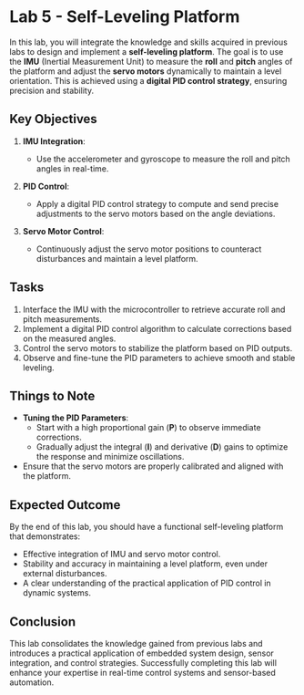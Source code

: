 # Lab 5 - Self-Leveling Platform

In this lab, you will integrate the knowledge and skills acquired in previous labs to design and implement a **self-leveling platform**. The goal is to use the **IMU** (Inertial Measurement Unit) to measure the **roll** and **pitch** angles of the platform and adjust the **servo motors** dynamically to maintain a level orientation. This is achieved using a **digital PID control strategy**, ensuring precision and stability.

## Key Objectives
1. **IMU Integration**: 
   - Use the accelerometer and gyroscope to measure the roll and pitch angles in real-time.
   
2. **PID Control**:
   - Apply a digital PID control strategy to compute and send precise adjustments to the servo motors based on the angle deviations.

3. **Servo Motor Control**:
   - Continuously adjust the servo motor positions to counteract disturbances and maintain a level platform.

## Tasks
1. Interface the IMU with the microcontroller to retrieve accurate roll and pitch measurements.
2. Implement a digital PID control algorithm to calculate corrections based on the measured angles.
3. Control the servo motors to stabilize the platform based on PID outputs.
4. Observe and fine-tune the PID parameters to achieve smooth and stable leveling.

## Things to Note
- **Tuning the PID Parameters**:
  - Start with a high proportional gain (**P**) to observe immediate corrections.
  - Gradually adjust the integral (**I**) and derivative (**D**) gains to optimize the response and minimize oscillations.
- Ensure that the servo motors are properly calibrated and aligned with the platform.

## Expected Outcome
By the end of this lab, you should have a functional self-leveling platform that demonstrates:
- Effective integration of IMU and servo motor control.
- Stability and accuracy in maintaining a level platform, even under external disturbances.
- A clear understanding of the practical application of PID control in dynamic systems.

## Conclusion
This lab consolidates the knowledge gained from previous labs and introduces a practical application of embedded system design, sensor integration, and control strategies. Successfully completing this lab will enhance your expertise in real-time control systems and sensor-based automation.
